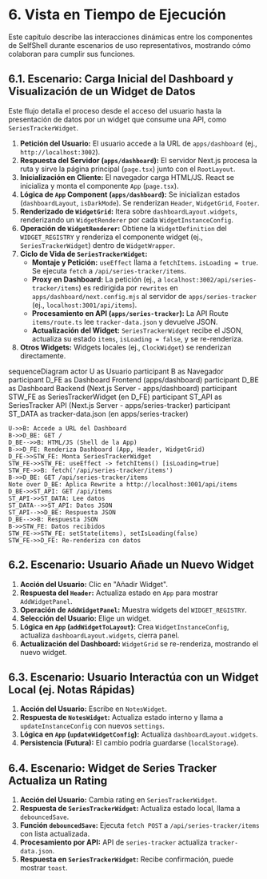 # 6. Vista en Tiempo de Ejecución

Este capítulo describe las interacciones dinámicas entre los componentes de SelfShell durante escenarios de uso representativos, mostrando cómo colaboran para cumplir sus funciones.

## 6.1. Escenario: Carga Inicial del Dashboard y Visualización de un Widget de Datos

Este flujo detalla el proceso desde el acceso del usuario hasta la presentación de datos por un widget que consume una API, como `SeriesTrackerWidget`.

1.  **Petición del Usuario:** El usuario accede a la URL de `apps/dashboard` (ej., `http://localhost:3002`).
2.  **Respuesta del Servidor (`apps/dashboard`):** El servidor Next.js procesa la ruta y sirve la página principal (`page.tsx`) junto con el `RootLayout`.
3.  **Inicialización en Cliente:** El navegador carga HTML/JS. React se inicializa y monta el componente `App` (`page.tsx`).
4.  **Lógica de `App` Component (`apps/dashboard`):** Se inicializan estados (`dashboardLayout`, `isDarkMode`). Se renderizan `Header`, `WidgetGrid`, `Footer`.
5.  **Renderizado de `WidgetGrid`:** Itera sobre `dashboardLayout.widgets`, renderizando un `WidgetRenderer` por cada `WidgetInstanceConfig`.
6.  **Operación de `WidgetRenderer`:** Obtiene la `WidgetDefinition` del `WIDGET_REGISTRY` y renderiza el componente widget (ej., `SeriesTrackerWidget`) dentro de `WidgetWrapper`.
7.  **Ciclo de Vida de `SeriesTrackerWidget`:**
    * **Montaje y Petición:** `useEffect` llama a `fetchItems`. `isLoading = true`. Se ejecuta `fetch` a `/api/series-tracker/items`.
    * **Proxy en Dashboard:** La petición (ej., a `localhost:3002/api/series-tracker/items`) es redirigida por `rewrites` en `apps/dashboard/next.config.mjs` al servidor de `apps/series-tracker` (ej., `localhost:3001/api/items`).
    * **Procesamiento en API (`apps/series-tracker`):** La API Route `items/route.ts` lee `tracker-data.json` y devuelve JSON.
    * **Actualización del Widget:** `SeriesTrackerWidget` recibe el JSON, actualiza su estado `items`, `isLoading = false`, y se re-renderiza.
8.  **Otros Widgets:** Widgets locales (ej., `ClockWidget`) se renderizan directamente.

<div class="mermaid">
sequenceDiagram
    actor U as Usuario
    participant B as Navegador
    participant D_FE as Dashboard Frontend (apps/dashboard)
    participant D_BE as Dashboard Backend (Next.js Server - apps/dashboard)
    participant STW_FE as SeriesTrackerWidget (en D_FE)
    participant ST_API as SeriesTracker API (Next.js Server - apps/series-tracker)
    participant ST_DATA as tracker-data.json (en apps/series-tracker)

    U->>B: Accede a URL del Dashboard
    B->>D_BE: GET /
    D_BE-->>B: HTML/JS (Shell de la App)
    B->>D_FE: Renderiza Dashboard (App, Header, WidgetGrid)
    D_FE->>STW_FE: Monta SeriesTrackerWidget
    STW_FE->>STW_FE: useEffect -> fetchItems() [isLoading=true]
    STW_FE->>B: fetch('/api/series-tracker/items')
    B->>D_BE: GET /api/series-tracker/items
    Note over D_BE: Aplica Rewrite a http://localhost:3001/api/items
    D_BE->>ST_API: GET /api/items
    ST_API->>ST_DATA: Lee datos
    ST_DATA-->>ST_API: Datos JSON
    ST_API-->>D_BE: Respuesta JSON
    D_BE-->>B: Respuesta JSON
    B->>STW_FE: Datos recibidos
    STW_FE->>STW_FE: setState(items), setIsLoading(false)
    STW_FE->>D_FE: Re-renderiza con datos
</div>

## 6.2. Escenario: Usuario Añade un Nuevo Widget

1.  **Acción del Usuario:** Clic en "Añadir Widget".
2.  **Respuesta del `Header`:** Actualiza estado en `App` para mostrar `AddWidgetPanel`.
3.  **Operación de `AddWidgetPanel`:** Muestra widgets del `WIDGET_REGISTRY`.
4.  **Selección del Usuario:** Elige un widget.
5.  **Lógica en `App` (`addWidgetToLayout`):** Crea `WidgetInstanceConfig`, actualiza `dashboardLayout.widgets`, cierra panel.
6.  **Actualización del Dashboard:** `WidgetGrid` se re-renderiza, mostrando el nuevo widget.

## 6.3. Escenario: Usuario Interactúa con un Widget Local (ej. Notas Rápidas)

1.  **Acción del Usuario:** Escribe en `NotesWidget`.
2.  **Respuesta de `NotesWidget`:** Actualiza estado interno y llama a `updateInstanceConfig` con nuevos `settings`.
3.  **Lógica en `App` (`updateWidgetConfig`):** Actualiza `dashboardLayout.widgets`.
4.  **Persistencia (Futura):** El cambio podría guardarse (`localStorage`).

## 6.4. Escenario: Widget de Series Tracker Actualiza un Rating

1.  **Acción del Usuario:** Cambia rating en `SeriesTrackerWidget`.
2.  **Respuesta de `SeriesTrackerWidget`:** Actualiza estado local, llama a `debouncedSave`.
3.  **Función `debouncedSave`:** Ejecuta `fetch POST` a `/api/series-tracker/items` con lista actualizada.
4.  **Procesamiento por API:** API de `series-tracker` actualiza `tracker-data.json`.
5.  **Respuesta en `SeriesTrackerWidget`:** Recibe confirmación, puede mostrar `toast`.

<script type="module">
  import mermaid from 'https://cdn.jsdelivr.net/npm/mermaid@10/dist/mermaid.esm.min.mjs';
  mermaid.initialize({ startOnLoad: true });
</script>